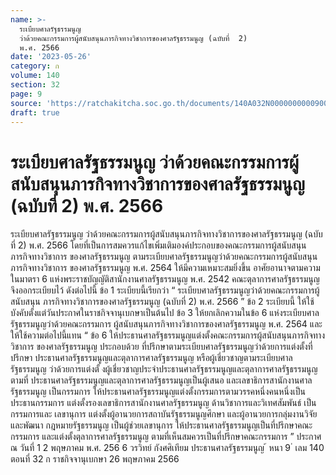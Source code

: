 ```yaml
---
name: >-
  ระเบียบศาลรัฐธรรมนูญ
  ว่าด้วยคณะกรรมการผู้สนับสนุนภารกิจทางวิชาการของศาลรัฐธรรมนูญ (ฉบับที่  2) 
  พ.ศ. 2566
date: '2023-05-26'
category: ก
volume: 140
section: 32
page: 9
source: 'https://ratchakitcha.soc.go.th/documents/140A032N0000000000900.pdf'
draft: true
---
```


# ระเบียบศาลรัฐธรรมนูญ ว่าด้วยคณะกรรมการผู้สนับสนุนภารกิจทางวิชาการของศาลรัฐธรรมนูญ (ฉบับที่  2)  พ.ศ. 2566

ระเบียบศาลรัฐธรรมนูญ ว่าด้วยคณะกรรมการผู้สนับสนุนภารกิจทางวิชาการของศาลรัฐธรรมนูญ (ฉบับที่ 2) พ.ศ. 2566 โดยที่เป็นการสมควรแก้ไขเพิ่มเติมองค์ประกอบของคณะกรรมการผู้สนับสนุนภารกิจทางวิชาการ ของศาลรัฐธรรมนูญ ตามระเบียบศาลรัฐธรรมนูญว่าด้วยคณะกรรมการผู้สนับสนุนภารกิจทางวิชาการ ของศาลรัฐธรรมนูญ พ.ศ. 2564 ให้มีความเหมาะสมยิ่งขึ้น อาศัยอานาจตามความในมาตรา 6 แห่งพระราชบัญญัติสานักงานศาลรัฐธรรมนูญ พ.ศ. 2542 คณะตุลาการศาลรัฐธรรมนูญจึงออกระเบียบไว้ ดังต่อไปนี้ ข้อ 1 ระเบียบนี้เรียกว่า “ ระเบียบศาลรัฐธรรมนูญว่าด้วยคณะกรรมการผู้สนับสนุน ภารกิจทางวิชาการของศาลรัฐธรรมนูญ (ฉบับที่ 2) พ.ศ. 2566 ” ข้อ 2 ระเบียบนี้ ให้ใช้บังคับตั้งแต่วันประกาศในราชกิจจานุเบกษาเป็นต้นไป ข้อ 3 ให้ยกเลิกความในข้อ 6 แห่งระเบียบศาลรัฐธรรมนูญว่าด้วยคณะกรรมการ ผู้สนับสนุนภารกิจทางวิชาการของศาลรัฐธรรมนูญ พ.ศ. 2564 และให้ใช้ความต่อไปนี้แทน “ ข้อ 6 ให้ประธานศาลรัฐธรรมนูญแต่งตั้งคณะกรรมการผู้สนับสนุนภารกิจทางวิชาการ ของศาลรัฐธรรมนูญ ประกอบด้วย ที่ปรึกษาตามระเบียบศาลรัฐธรรมนูญว่าด้วยการแต่งตั้งที่ปรึกษา ประธานศาลรัฐธรรมนูญและตุลาการศาลรัฐธรรมนูญ หรือผู้เชี่ยวชาญตามระเบียบศาลรัฐธรรมนูญ ว่าด้วยการแต่งตั้ งผู้เชี่ยวชาญประจำประธานศาลรัฐธรรมนูญและตุลาการศาลรัฐธรรมนูญ ตามที่ ประธานศาลรัฐธรรมนูญและตุลาการศาลรัฐธรรมนูญเป็นผู้เสนอ และเลขาธิการสานักงานศาลรัฐธรรมนูญ เป็นกรรมการ ให้ประธานศาลรัฐธรรมนูญแต่งตั้งกรรมการตามวรรคหนึ่งคนหนึ่งเป็นประธานกรรมการ แต่งตั้งรองเลขาธิการสานักงานศาลรัฐธรรมนูญ ด้านวิชาการและวิเทศสัมพันธ์ เป็นกรรมการและ เลขานุการ แต่งตั้งผู้อานวยการสถาบันรัฐธรรมนูญศึกษา และผู้อานวยการกลุ่มงานวิจัยและพัฒนา กฎหมายรัฐธรรมนูญ เป็นผู้ช่วยเลขานุการ ให้ประธานศาลรัฐธรรมนูญเป็นที่ปรึกษาคณะกรรมการ และแต่งตั้งตุลาการศาลรัฐธรรมนูญ ตามที่เห็นสมควรเป็นที่ปรึกษาคณะกรรมการ ” ประกาศ ณ วันที่ 1 2 พฤษภาคม พ.ศ. 256 6 วรวิทย์ กังศศิเทียม ประธานศาลรัฐธรรมนูญ ้ หนา 9 ่ เลม 140 ตอนที่ 32 ก ราชกิจจานุเบกษา 26 พฤษภาคม 2566

